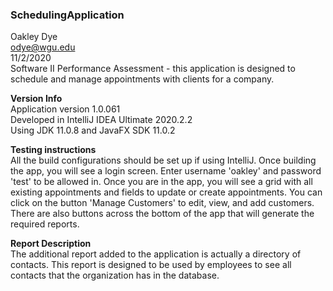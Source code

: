 ### SchedulingApplication ###
Oakley Dye  
odye@wgu.edu  
11/2/2020  
Software II Performance Assessment - this application is designed to
schedule and manage appointments with clients for a company.  

**Version Info**  
Application version 1.0.061  
Developed in IntelliJ IDEA Ultimate 2020.2.2  
Using JDK 11.0.8 and JavaFX SDK 11.0.2

**Testing instructions**  
All the build configurations should be set up if using IntelliJ. 
Once building the app, you will see a login screen. 
Enter username 'oakley' and password 'test' to be allowed in. 
Once you are in the app, you will see a grid with all existing appointments
and fields to update or create appointments. You can click on the button
'Manage Customers' to edit, view, and add customers. There are also
buttons across the bottom of the app that will generate the required
reports. 

**Report Description**  
The additional report added to the application is actually 
a directory of contacts. This report is designed to be used by 
employees to see all contacts that the organization has in the 
database.